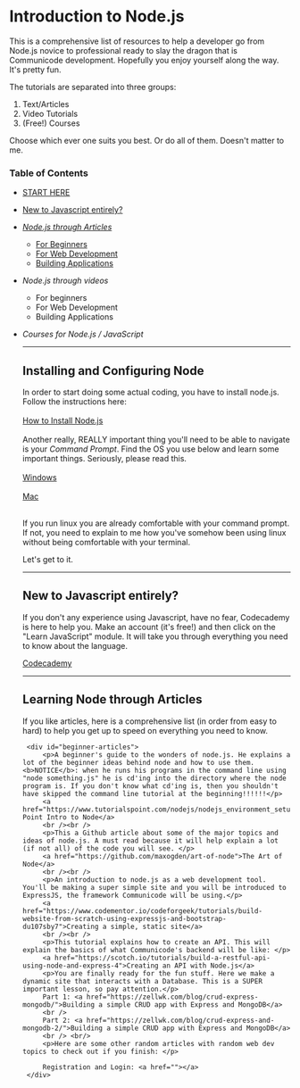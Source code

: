 # Introduction to Node.js 

This is a comprehensive list of resources to help a developer go from Node.js novice to professional ready to slay the dragon that is Communicode development. Hopefully you enjoy yourself along the way. It's pretty fun.

The tutorials are separated into three groups: 

 1. Text/Articles
 2. Video Tutorials
 3. (Free!) Courses

Choose which ever one suits you best. Or do all of them. Doesn't matter to me. 

### Table of Contents

 - [START HERE](#starthere)
 - [New to Javascript entirely?](#newtojs)
 - [*Node.js through Articles*](#nodethrougharticles)
	 - [For Beginners](#beginner-articles)
	 - [For Web Development](#webdev-articles)
	 - [Building Applications](#buildingapps-articles)
 - *Node.js through videos*
	 - For beginners
	 - For Web Development
	 - Building Applications
 - *Courses for Node.js / JavaScript*
	
	<hr />
    <div id="starthere">
	    <h2>Installing and Configuring Node</h2>
		In order to start doing some actual coding, you have to install node.js. Follow the instructions here:
		<br /><br />
		<a href="https://nodejs.org/en/download/package-manager">How to Install Node.js</a>
		<br /><br />
		Another really, REALLY important thing you'll need to be able to navigate is your <i>Command Prompt</i>. Find the OS you use below and learn some important things. Seriously, please read this.
		<br /><br />
		<a href="https://www.bleepingcomputer.com/tutorials/windows-command-prompt-introduction/">Windows</a><br /><br />
		<a href="http://blog.teamtreehouse.com/introduction-to-the-mac-os-x-command-line">Mac</a><br /><br />
		<p>If you run linux you are already comfortable with your command prompt. If not, you need to explain to me how you've somehow been using linux without being comfortable with your terminal.</p>
		Let's get to it. 
		<br />
		<hr>
	</div>
	
    <div id="newtojs">
		<h2>New to Javascript entirely?</h2>
		<p>If you don't any experience using Javascript, have no fear, Codecademy is here to help you. Make an account (it's free!) and then click on the "Learn JavaScript" module. It will take you through everything you need to know about the language.</p>
		<a href="https://codecademy.com/">Codecademy</a>
   </div>
	<hr>
	<div id="nodethrougharticles">
		<h2>Learning Node through Articles</h2>
		<p>If you like articles, here is a comprehensive list (in order from easy to hard) to help you get up to speed on everything you need to know.</p>

		<div id="beginner-articles">
			<p>A beginner's guide to the wonders of node.js. He explains a lot of the beginner ideas behind node and how to use them. <b>NOTICE</b>: when he runs his programs in the command line using "node something.js" he is cd'ing into the directory where the node program is. If you don't know what cd'ing is, then you shouldn't have skipped the command line tutorial at the beginning!!!!!!</p>
			<a href="https://www.tutorialspoint.com/nodejs/nodejs_environment_setup.htm">Tutorial's Point Intro to Node</a> 
			<br /><br />
			<p>This a Github article about some of the major topics and ideas of node.js. A must read because it will help explain a lot (if not all) of the code you will see. </p>
			<a href="https://github.com/maxogden/art-of-node">The Art of Node</a>
			<br /><br />
			<p>An introduction to node.js as a web development tool. You'll be making a super simple site and you will be introduced to ExpressJS, the framework Communicode will be using.</p>
			<a href="https://www.codementor.io/codeforgeek/tutorials/build-website-from-scratch-using-expressjs-and-bootstrap-du107sby7">Creating a simple, static site</a>
			<br /><br />
			<p>This tutorial explains how to create an API. This will explain the basics of what Communicode's backend will be like: </p>
			<a href="https://scotch.io/tutorials/build-a-restful-api-using-node-and-express-4">Creating an API with Node.js</a>
			<p>You are finally ready for the fun stuff. Here we make a dynamic site that interacts with a Database. This is a SUPER important lesson, so pay attention.</p>
			Part 1: <a href="https://zellwk.com/blog/crud-express-mongodb/">Building a simple CRUD app with Express and MongoDB</a>
			<br />
			Part 2: <a href="https://zellwk.com/blog/crud-express-and-mongodb-2/">Building a simple CRUD app with Express and MongoDB</a>
			<br /> <br/>
			<p>Here are some other random articles with random web dev topics to check out if you finish: </p>
			
			Registration and Login: <a href=""></a>
		</div>


	</div>
